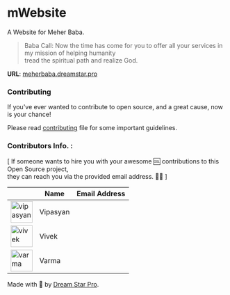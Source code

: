 # mWebsite
A Website for Meher Baba.

> Baba Call: Now the time has come for you to offer all your services in my mission of helping humanity </br> tread the spiritual path and realize God.

__URL__: [meherbaba.dreamstar.pro](http://meherbaba.dreamstar.pro/)


### Contributing

If you've ever wanted to contribute to open source, and a great cause, now is your chance!

Please read [contributing](https://github.com/DreamStarPro/mWebsite/blob/master/CONTRIBUTING.md) file for some important guidelines. 

### Contributors Info. : 

[ If someone wants to hire you with your awesome 🆒 contributions to this Open Source project, </br>
  they can reach you via the provided email address. 👨‍💻 ]
  

|   | Name | Email Address |
| ------------- | ------------- | ------------- |
| <a href="https://github.com/vipasyan"><img src="https://avatars1.githubusercontent.com/u/34027054?s=460&v=4" title="vipasyan" width="50" height="50"></a> | Vipasyan 
| <a href="https://github.com/mvdheram"><img src="https://avatars0.githubusercontent.com/u/33415402?s=460&v=4" title="vivek" width="50" height="50"></a> | Vivek |
| <a href="https://github.com/gsvarma"><img src="https://avatars2.githubusercontent.com/u/17321286?s=460&v=4" title="varma" width="50" height="50"></a> | Varma |



Made with :blue_heart: by [Dream Star Pro](http://www.dreamstar.pro).
